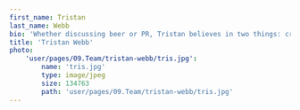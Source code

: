 ```yaml
---
first_name: Tristan
last_name: Webb
bio: 'Whether discussing beer or PR, Tristan believes in two things: craft, and keeping it real. A former bicycle repairman and industrial manufacturer, he’s expert at getting inside the nuts and bolts of a story and helping peddle it to the media – making sure you’re never saddled with a duff coverage haul. Even though he’s based in Birmingham, Tristan is still an expert in where best to get a decent drink in Soho and Noho, and will happily extol the virtues of the Dog & Duck, The Crown & Two, or The Ship when beer o’clock comes around.'
title: 'Tristan Webb'
photo:
    'user/pages/09.Team/tristan-webb/tris.jpg':
        name: 'tris.jpg'
        type: image/jpeg
        size: 134763
        path: 'user/pages/09.Team/tristan-webb/tris.jpg'
---
```

